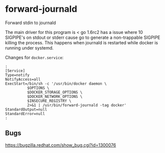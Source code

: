 # forward-journald

Forward stdin to journald

The main driver for this program is < go 1.6rc2 has a issue where 10 SIGPIPE's on stdout or stderr cause go to generate a
non-trappable SIGPIPE killing the process.  This happens when journald is restarted while docker is running under systemd.

Changes for `docker.service`:

```
:
[Service]
Type=notify
NotifyAccess=all
ExecStart=/bin/sh -c '/usr/bin/docker daemon \
          $OPTIONS \
          $DOCKER_STORAGE_OPTIONS \
          $DOCKER_NETWORK_OPTIONS \
          $INSECURE_REGISTRY \
          2>&1 | /usr/bin/forward-journald -tag docker'
StandardOutput=null
StandardError=null
:
```

## Bugs
https://bugzilla.redhat.com/show_bug.cgi?id=1300076

